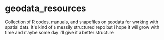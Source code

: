 # geodata_resources

Collection of R codes, manuals, and shapefiles on geodata for working with spatial data.
It's kind of a messily structured repo but i hope it will grow with time and maybe some day i'll give it a better structure
